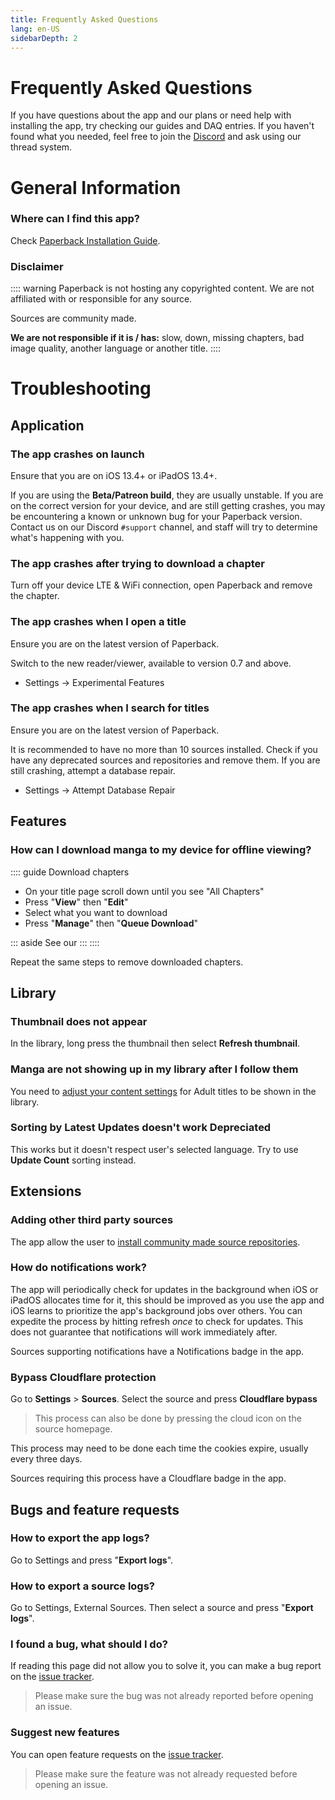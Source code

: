 ```yaml
---
title: Frequently Asked Questions
lang: en-US
sidebarDepth: 2
---
```


# Frequently Asked Questions
If you have questions about the app and our plans or need help with installing the app, try checking our guides and DAQ entries. If you haven't found what you needed, feel free to join the [Discord](https://discord.gg/Ny83JV3) and ask using our thread system.

# General Information

### Where can I find this app?
Check [Paperback Installation Guide](/help/guides/getting-started).

### Disclaimer
:::: warning Paperback is not hosting any copyrighted content.
We are not affiliated with or responsible for any source.

Sources are community made.

**We are not responsible if it is / has:**
slow, down, missing chapters, bad image quality, another language or another title.
::::

# Troubleshooting

## Application

### The app crashes on launch
Ensure that you are on iOS 13.4+ or iPadOS 13.4+.

If you are using the **Beta/Patreon build**, they are usually unstable. If you are on the correct version for your device, and are still getting crashes, you may be encountering a known or unknown bug for your Paperback version. Contact us on our Discord `#support` channel, and staff will try to determine what's happening with you.

### The app crashes after trying to download a chapter
Turn off your device LTE & WiFi connection, open Paperback and remove the chapter.

### The app crashes when I open a title
Ensure you are on the latest version of Paperback.

Switch to the new reader/viewer, available to version 0.7 and above.
<br>
* Settings -> Experimental Features

### The app crashes when I search for titles
Ensure you are on the latest version of Paperback.

It is recommended to have no more than 10 sources installed. Check if you have any deprecated sources and repositories and remove them.
If you are still crashing, attempt a database repair.
* Settings -> Attempt Database Repair

## Features

### How can I download manga to my device for offline viewing?
:::: guide Download chapters
 * On your title page scroll down until you see "All Chapters"
 * Press "**View**" then "**Edit**"
 * Select what you want to download
 * Press "**Manage**" then "**Queue Download**"

::: aside
See our <PictureDialog title="Download manga" button="GIF" src="/assets/DownloadManga.gif"/>
:::
::::

Repeat the same steps to remove downloaded chapters.

## Library

### Thumbnail does not appear
In the library, long press the thumbnail then select **Refresh thumbnail**.

### Manga are not showing up in my library after I follow them
You need to [adjust your content settings](/help/guides/content-settings) for Adult titles to be shown in the library.

### Sorting by Latest Updates doesn't work <el-tag size="mini" type="warning">Depreciated</el-tag>
This works but it doesn't respect user's selected language. Try to use **Update Count** sorting instead.

## Extensions

### Adding other third party sources
The app allow the user to [install community made source repositories](/help/guides/adding-repos).

### How do notifications work?
The app will periodically check for updates in the background when iOS or iPadOS allocates time for it, this should be improved as you use the app and iOS learns to prioritize the app's background jobs over others. You can expedite the process by hitting refresh *once* to check for updates. This does not guarantee that notifications will work immediately after.

Sources supporting notifications have a <el-tag type="success" size="mini" effect="dark"> Notifications </el-tag> badge in the app. <!-- and the [repositories list](/help/guides/adding-repos/#known-repositories). -->

### Bypass Cloudflare protection
Go to **Settings** > **Sources**.
Select the source and press **Cloudflare bypass**

> This process can also be done by pressing the cloud icon on the source homepage.

This process may need to be done each time the cookies expire, usually every three days.

Sources requiring this process have a <el-tag type="danger" size="mini" effect="dark"> Cloudflare </el-tag> badge in the app. <!-- and the [repositories list](/help/guides/adding-repos/#known-repositories).-->


## Bugs and feature requests

### How to export the app logs?
Go to Settings and press "**Export logs**".

### How to export a source logs?
Go to Settings, External Sources. Then select a source and press "**Export logs**".

### I found a bug, what should I do?
If reading this page did not allow you to solve it, you can make a bug report on the [issue tracker](https://github.com/Paperback-iOS/app/issues).

> Please make sure the bug was not already reported before opening an issue.

### Suggest new features
You can open feature requests on the [issue tracker](https://github.com/Paperback-iOS/app/issues).

> Please make sure the feature was not already requested before opening an issue.
